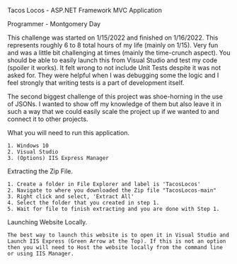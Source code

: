 Tacos Locos - ASP.NET Framework MVC Application 

Programmer - Montgomery Day

This challenge was started on 1/15/2022 and finished on 1/16/2022. This represents roughly 6 to 8 total hours of my life (mainly on 1/15). Very fun and was a little bit challenging at times (mainly the time-crunch aspect). You should be able to easily launch this from Visual Studio and test my code (spoiler it works). It felt wrong to not include Unit Tests despite it was not asked for. They were helpful when I was debugging some the logic and I feel strongly that writing tests is a part of development itself. 

The second biggest challenge of this project was shoe-horning in the use of JSONs. I wanted to show off my knowledge of them but also leave it in such a way that we could easily scale the project up if we wanted to and connect it to other projects. 

What you will need to run this application. 
	
	1. Windows 10
	2. Visual Studio
	3. (Options) IIS Express Manager

Extracting the Zip File. 

	1. Create a folder in File Explorer and label is 'TacosLocos'
	2. Navigate to where you downloaded the Zip file "TacosLocos-main"
	3. Right click and select, 'Extract All'
	4. Select the folder that you created in step 1. 
	5. Wait for file to finish extracting and you are done with Step 1. 

Launching Website Locally. 

	The best way to launch this website is to open it in Visual Studio and Launch IIS Express (Green Arrow at the Top). If this is not an option then you will need to Host the website locally from the command line or using IIS Manager. 

